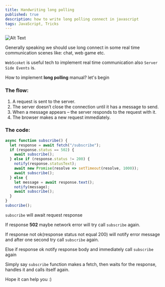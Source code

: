 ```yaml
---
title: Handwriting long polling
published: true
description: how to write long polling connect in javascript
tags: JavaScript, Tricks
---
```


![Alt Text](https://dev-to-uploads.s3.amazonaws.com/i/vaee4954xeoavlus09p3.jpg)

Generally speaking we should use long connect in some real time communication scenes like: chat, web game etc.

`WebScoket` is useful tech to implement real time communication also `Server Side Events` is.

How to implement **long polling** manual? let's begin


### The flow:

1. A request is sent to the server.
2. The server doesn’t close the connection until it has a message to send.
3. When a message appears – the server responds to the request with it.
4. The browser makes a new request immediately.

### The code:

```javascript
async function subscribe() {
  let response = await fetch("/subscribe");
  if (response.status == 502) {
    await subscribe();
  } else if (response.status != 200) {
    notify(response.statusText);
    await new Promise(resolve => setTimeout(resolve, 1000));
    await subscribe();
  } else {
    let message = await response.text();
    notify(message);
    await subscribe();
  }
}
subscribe();
```

`subscribe` will await request response

If response **502** maybe network error will try call `subscribe` again. 

If response not ok(response status not equal 200) will notify error message and after one second try call `subscribe` again. 

Else if response ok  notify response body and immediately call `subscribe` again

Simply say `subscribe` function makes a fetch, then waits for the response, handles it and calls itself again.



Hope it can help you :)
